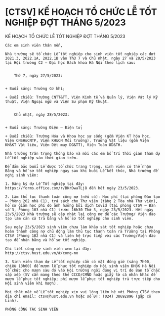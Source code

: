 # [CTSV] KẾ HOẠCH TỔ CHỨC LỄ TỐT NGHIỆP ĐỢT THÁNG 5/2023

KẾ HOẠCH TỔ CHỨC LỄ TỐT NGHIỆP ĐỢT THÁNG 5/2023
        
	Các em sinh viên thân mến,

	Nhà trường sẽ tổ chức Lễ tốt nghiệp cho sinh viên tốt nghiệp các đợt 2021.3, 2022.1A, 2022.1B vào Thứ 7 và Chủ nhật, ngày 27 và 28/5/2023 tại Hội trường C2 – Đại học Bách khoa Hà Nội theo lịch sau:

	
		Thứ 7, ngày 27/5/2023:


	+ Buổi sáng: Trường Cơ khí;

	+ Buổi chiều: Trường CNTT&TT, Viện Kinh tế và Quản lý, Viện Vật lý Kỹ thuật, Viện Ngoại ngữ và Viện Sư phạm Kỹ thuật.

	
		Chủ nhật, ngày 28/5/2023:


	+ Buổi sáng: Trường Điện – Điện tử;

	+ Buổi chiều: Trường Hóa và Khoa học sự sống (gồm Viện KT hóa học, Viện CNSH&CNTP, Viện KH&CN Môi trường), Trường Vật liệu (gồm Viện KH&KT Vật liệu, Viện Dệt may DG&TT), Viện Toán ƯD&TH.

	Nhà trường trân trọng thông báo và mời các em bố trí thời gian tham dự Lễ tốt nghiệp vào thời gian trên.

	Để đảm bảo buổi Lễ được tổ chức trang trọng, sinh viên có thể nhận Bằng và hồ sơ tốt nghiệp ngay sau khi buổi Lễ kết thúc, Nhà trường đề nghị sinh viên:

	1. Đăng ký dự Lễ Tốt nghiệp tại đây: https://forms.office.com/r/BKrDwaTLj8 đến hết ngày 23/5/2023.

	2. Làm thủ tục thanh toán công nợ (nếu có): Học phí (tại phòng Đào tạo – Phòng 202 nhà C1), trả sách cho Thư viện (tầng 2 Tòa nhà Thư viện), hồ sơ giảm học phí do ảnh hưởng bởi dịch Covid (tại phòng CTSV – Bàn số 3, Phòng 103 nhà C1) trước 16h30 Thứ 3, ngày 23/5/2023. Hết ngày 23/5/2023 Nhà trường sẽ cập nhật lại công nợ để các Trường/ Viện đào tạo làm căn cứ trả bằng và hồ sơ tốt nghiệp cho sinh viên.

	Sau ngày 23/5/2023 sinh viên chưa làm khảo sát tốt nghiệp hoặc chưa hoàn thành công nợ chủ động làm thủ tục thanh toán ra Trường tại Phòng CTSV (Phòng 102 nhà C1) và liên hệ trực tiếp với các Trường/Viện đào tạo để nhận bằng và hồ sơ tốt nghiệp. 

	Chi tiết công nợ sinh viên xem tại đây: http://ctsv.hust.edu.vn/#/cong-no

	3. Sinh viên tham dự Lễ tốt nghiệp cần có mặt đúng giờ (sáng 7h00, chiều 13h00) để mượn lễ phục tốt nghiệp do Hội sinh viên ĐHBK Hà Nội tổ chức cho mượn sau đó vào Hội trường ngồi đúng vị trí do Ban tổ chắc sắp xếp (SV cần mang theo thẻ CCCD/CMND hoặc giấy tờ cá nhân khác để mượn lễ phục tốt nghiệp; phí mượn lễ phục tốt nghiệp trả trực tiếp cho Hội sinh viên khi mượn).

	Mọi thắc mắc về Lễ tốt nghiệp xin vui lòng liên hệ với Phòng CTSV theo địa chỉ email: ctsv@hust.edu.vn hoặc số ĐT: (024) 38692896 (gặp cô Linh).

	PHÒNG CÔNG TÁC SINH VIÊN
